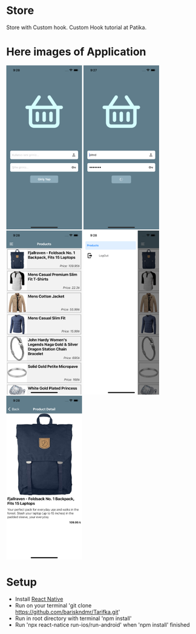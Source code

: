 # Store
 Store with Custom hook. Custom Hook tutorial at Patika.

# Here images of Application

<img src="./src/assets/ScreenShots/login.png" width="200px" />   <img src="./src/assets/ScreenShots/loginload.png" width="200px" />    <img src="./src/assets/ScreenShots/products.png" width="200px" />   <img src="./src/assets/ScreenShots/hamburgermenu.png" width="200px" />    <img src="./src/assets/ScreenShots/details.png" width="200px" />


# Setup
- Install [React Native](https://reactnative.dev/docs/getting-started)
- Run on your terminal 'git clone https://github.com/bariskndmr/Tarifka.git'
- Run in root directory with terminal 'npm install'
- Run 'npx react-natice run-ios/run-android' when 'npm install' finished
